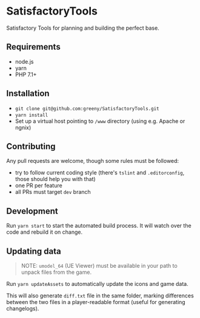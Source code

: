 # SatisfactoryTools
Satisfactory Tools for planning and building the perfect base.

## Requirements
- node.js
- yarn
- PHP 7.1+

## Installation
- `git clone git@github.com:greeny/SatisfactoryTools.git`
- `yarn install`
- Set up a virtual host pointing to `/www` directory (using e.g. Apache or ngnix)

## Contributing
Any pull requests are welcome, though some rules must be followed:
- try to follow current coding style (there's `tslint` and `.editorconfig`, those should help you with that)
- one PR per feature
- all PRs must target `dev` branch

## Development
Run `yarn start` to start the automated build process. It will watch over the code and rebuild it on change.

## Updating data

> NOTE: `umodel_64` (UE Viewer) must be available in your path to unpack files from the game.

Run `yarn updateAssets` to automatically update the icons and game data.

This will also generate `diff.txt` file in the same folder, marking differences between the two files in a player-readable format (useful for generating changelogs).
